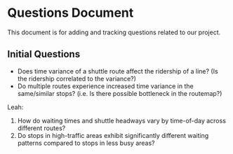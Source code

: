 # Questions Document

This document is for adding and tracking questions related to our project.

## Initial Questions

- Does time variance of a shuttle route affect the ridership of a line? (Is the ridership correlated to the variance?)
- Do multiple routes experience increased time variance in the same/similar stops? (i.e. Is there possible bottleneck in the routemap?)

Leah:
1. How do waiting times and shuttle headways vary by time-of-day across different routes?
2. Do stops in high-traffic areas exhibit significantly different waiting patterns compared to stops in less busy areas?

